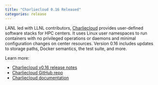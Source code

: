 ```yaml
---
title: "Charliecloud 0.16 Released"
categories: release
---
```


LANL led with LLNL contributors, [Charliecloud](https://github.com/hpc/charliecloud) provides user-defined software stacks for HPC centers. It uses Linux user namespaces to run containers with no privileged operations or daemons and minimal configuration changes on center resources. Version 0.16 includes updates to storage paths, Docker semantics, the test suite, and more.

Learn more:

- [Charliecloud v0.16 release notes](https://github.com/hpc/charliecloud/releases/tag/v0.16)
- [Charliecloud GitHub repo](https://github.com/hpc/charliecloud)
- [Charliecloud documentation](https://hpc.github.io/charliecloud)
